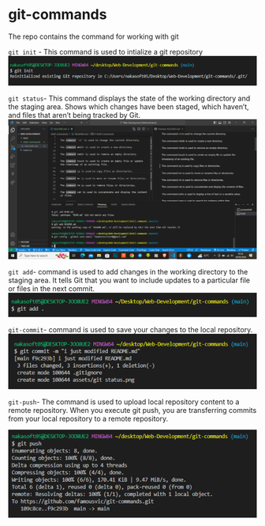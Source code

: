 # git-commands
The repo contains the command for working with git

`git init` - This command is used to intialize a git repository
![alt text](assets/git-init.PNG)

`git status`- This command displays the state of the working directory and the staging area. Shows which changes have been staged, which haven’t, and files that aren’t being tracked by Git.
![alt text](assets/git%20status.png)

`git add`- command is used to add changes in the working directory to the staging area. It tells Git that you want to include updates to a particular file or files in the next commit.
![git add](assets/git-add.PNG)

`git-commit`- command is used to save your changes to the local repository.
![git-commit](assets/git-commit.PNG)

`git-push`- The command is used to upload local repository content to a remote repository. When you execute git push, you are transferring commits from your local repository to a remote repository.

![git-push](assets/git-push.PNG)